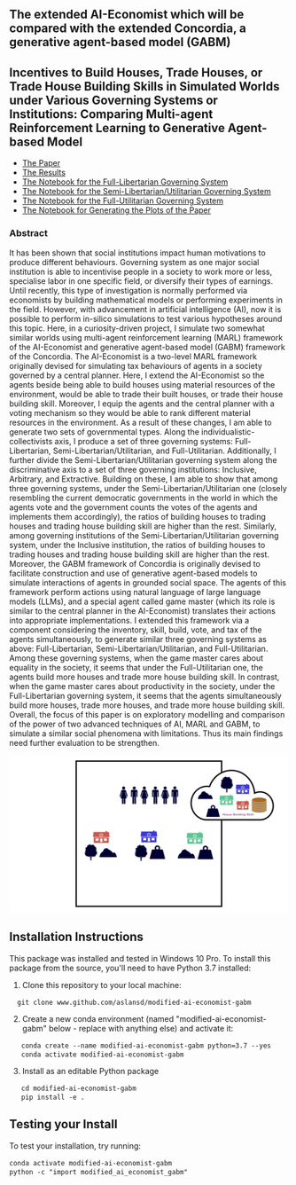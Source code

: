 ## The extended AI-Economist which will be compared with the extended Concordia, a generative agent-based model (GABM)
## Incentives to Build Houses, Trade Houses, or Trade House Building Skills in Simulated Worlds under Various Governing Systems or Institutions: Comparing Multi-agent Reinforcement Learning to Generative Agent-based Model

- [The Paper](https://drive.google.com/file/d/18rxxQiXvXzZAZKzRz39sD77t2u6YnCcW/view?usp=drive_link)
- [The Results](https://github.com/aslansd/modified-ai-economist-gabm/tree/main/tutorials/Results)
- [The Notebook for the Full-Libertarian Governing System](https://github.com/aslansd/modified-ai-economist-gabm/blob/main/tutorials/comparing_multi-agent_reinforcement_learning_to_generative_agent-based_model_RLlib_FullLibertarian.ipynb)
- [The Notebook for the Semi-Libertarian/Utilitarian Governing System](https://github.com/aslansd/modified-ai-economist-gabm/blob/main/tutorials/comparing_multi-agent_reinforcement_learning_to_generative_agent-based_model_RLlib_SemiLibertarianUtilitarian.ipynb)
- [The Notebook for the Full-Utilitarian Governing System](https://github.com/aslansd/modified-ai-economist-gabm/blob/main/tutorials/comparing%20multi-agent%20reinforcement%20learning%20to%20generative%20agent-based%20model_FullUtilitarian.ipynb)
- [The Notebook for Generating the Plots of the Paper](https://github.com/aslansd/modified-ai-economist-gabm/blob/main/tutorials/comparing_multi-agent_reinforcement_learning_to_generative_agent-based_model_Plotting.ipynb)

### Abstract

It has been shown that social institutions impact human motivations to produce different behaviours. Governing system as one major social institution is able to incentivise people in a society to work more or less, specialise labor in one specific field, or diversify their types of earnings. Until recently, this type of investigation is normally performed via economists by building mathematical models or performing experiments in the field. However, with advancement in artificial intelligence (AI), now it is possible to perform in-silico simulations to test various hypotheses around this topic. Here, in a curiosity-driven project, I simulate two somewhat similar worlds using multi-agent reinforcement learning (MARL) framework of the AI-Economist and generative agent-based model (GABM) framework of the Concordia. The AI-Economist is a two-level MARL framework originally devised for simulating tax behaviours of agents in a society governed by a central planner. Here, I extend the AI-Economist so the agents beside being able to build houses using material resources of the environment, would be able to trade their built houses, or trade their house building skill. Moreover, I equip the agents and the central planner with a voting mechanism so they would be able to rank different material resources in the environment. As a result of these changes, I am able to generate two sets of governmental types. Along the individualistic-collectivists axis, I produce a set of three governing systems: Full-Libertarian, Semi-Libertarian/Utilitarian, and Full-Utilitarian. Additionally, I further divide the Semi-Libertarian/Utilitarian governing system along the discriminative axis to a set of three governing institutions: Inclusive, Arbitrary, and Extractive. Building on these, I am able to show that among three governing systems, under the Semi-Libertarian/Utilitarian one (closely resembling the current democratic governments in the world in which the agents vote and the government counts the votes of the agents and implements them accordingly), the ratios of building houses to trading houses and trading house building skill are higher than the rest. Similarly, among governing institutions of the Semi-Libertarian/Utilitarian governing system, under the Inclusive institution, the ratios of building houses to trading houses and trading house building skill are higher than the rest. Moreover, the GABM framework of Concordia is originally devised to facilitate construction and use of generative agent-based models to simulate interactions of agents in grounded social space. The agents of this framework perform actions using natural language of large language models (LLMs), and a special agent called game master (which its role is similar to the central planner in the AI-Economist) translates their actions into appropriate implementations. I extended this framework via a component considering the inventory, skill, build, vote, and tax of the agents simultaneously, to generate similar three governing systems as above: Full-Libertarian, Semi-Libertarian/Utilitarian, and Full-Utilitarian. Among these governing systems, when the game master cares about equality in the society, it seems that under the Full-Utilitarian one, the agents build more houses and trade more house building skill. In contrast, when the game master cares about productivity in the society, under the Full-Libertarian governing system, it seems that the agents simultaneously build more houses, trade more houses, and trade more house building skill. Overall, the focus of this paper is on exploratory modelling and comparison of the power of two advanced techniques of AI, MARL and GABM, to simulate a similar social phenomena with limitations. Thus its main findings need further evaluation to be strengthen.

<p align="center">
  <img width="800" src="figs/Slide_1.jpeg" />
</p>

## Installation Instructions

This package was installed and tested in Windows 10 Pro. To install this package from the source, you'll need to have Python 3.7 installed:

1. Clone this repository to your local machine:

 ```
   git clone www.github.com/aslansd/modified-ai-economist-gabm
 ```

2. Create a new conda environment (named "modified-ai-economist-gabm" below - replace with anything else) and activate it:

```pyfunctiontypecomment
   conda create --name modified-ai-economist-gabm python=3.7 --yes
   conda activate modified-ai-economist-gabm
```

3. Install as an editable Python package

```pyfunctiontypecomment
   cd modified-ai-economist-gabm
   pip install -e .
```

## Testing your Install

To test your installation, try running:

```
conda activate modified-ai-economist-gabm
python -c "import modified_ai_economist_gabm"
```